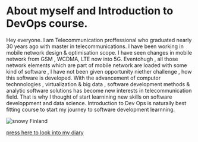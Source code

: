# About myself and Introduction to DevOps course.
Hey everyone. I am Telecommunication proffessional who graduated nearly 30 years ago with master in telecommunications. I have been working in mobile network design & optimisation scope. I have seen changes in mobile network from GSM , WCDMA, LTE now into 5G. Eventohugh , all those network elements which are part of mobile network are loaded with some kind of software , I have not been given opportunity niether challenge , how this software is developed.
With the advancement of computor technnologies , virtualization & big data , software development methods & analytic software solutions has become new interests in telecommunication field. That is why I thought of start learnining new skills on software developpment and data science. Introduction to Dev Ops is naturally best fitting course to start my journey to software development learnning.

![snowy Finland ](https://cdn.pixabay.com/photo/2019/12/02/03/26/snow-4666831_1280.jpg)


[press here to look into my diary ](https://aaltomcc.github.io/cs-ej4101-fall-2019-071-starter/diary-071)
